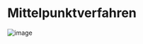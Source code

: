 # Mittelpunktverfahren

![image](https://user-images.githubusercontent.com/8350985/120353328-e2a85b80-c301-11eb-850b-9a3480c9e0e7.png)
